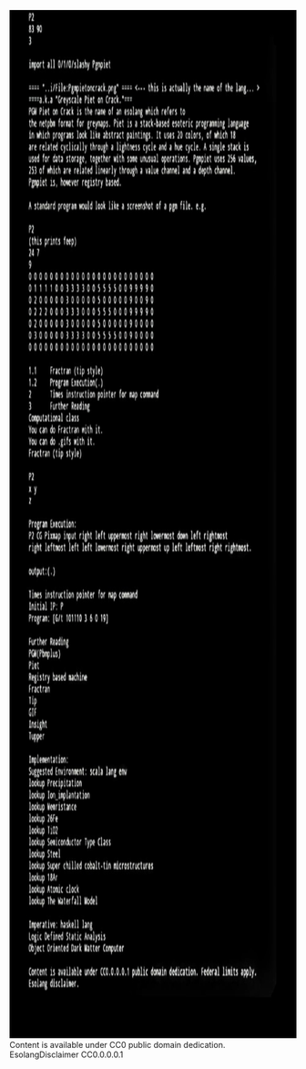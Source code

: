 <a href="https://github.com/zobie211/zobie211"><img width="1200" height="1802" alt="477e95ed-638b-45af-b796-c00151d6dae1" src="./pgmpiet/point.png" /> </a>
Content is available under CC0 public domain dedication.
EsolangDisclaimer
CC0.0.0.0.1
